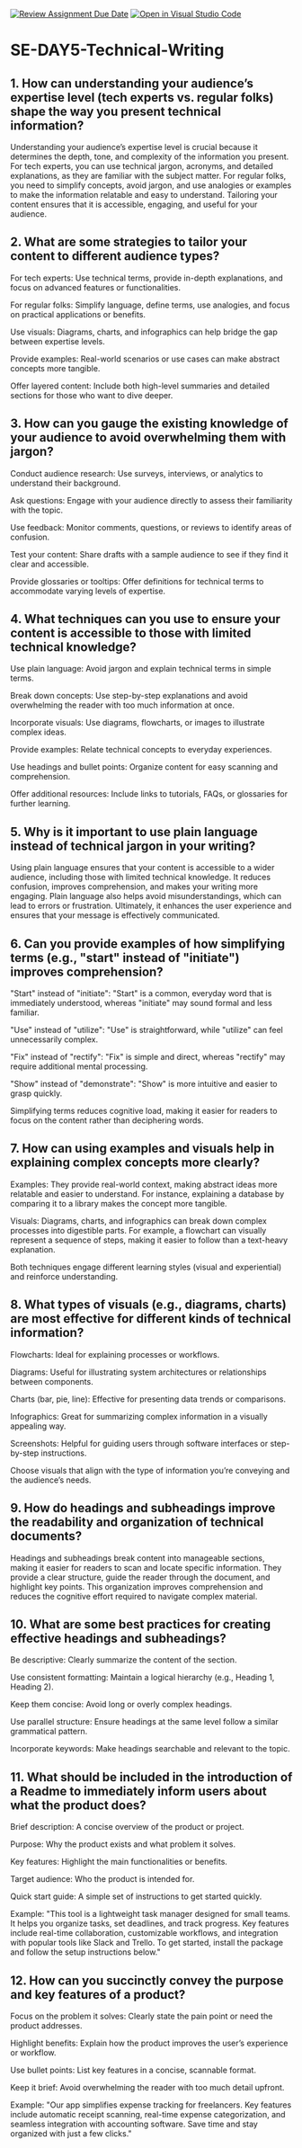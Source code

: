 [![Review Assignment Due Date](https://classroom.github.com/assets/deadline-readme-button-22041afd0340ce965d47ae6ef1cefeee28c7c493a6346c4f15d667ab976d596c.svg)](https://classroom.github.com/a/zsAR-pyY)
[![Open in Visual Studio Code](https://classroom.github.com/assets/open-in-vscode-2e0aaae1b6195c2367325f4f02e2d04e9abb55f0b24a779b69b11b9e10269abc.svg)](https://classroom.github.com/online_ide?assignment_repo_id=18495352&assignment_repo_type=AssignmentRepo)
# SE-DAY5-Technical-Writing
## 1. How can understanding your audience’s expertise level (tech experts vs. regular folks) shape the way you present technical information?
Understanding your audience’s expertise level is crucial because it determines the depth, tone, and complexity of the information you present. For tech experts, you can use technical jargon, acronyms, and detailed explanations, as they are familiar with the subject matter. For regular folks, you need to simplify concepts, avoid jargon, and use analogies or examples to make the information relatable and easy to understand. Tailoring your content ensures that it is accessible, engaging, and useful for your audience.
## 2. What are some strategies to tailor your content to different audience types?
For tech experts: Use technical terms, provide in-depth explanations, and focus on advanced features or functionalities.

For regular folks: Simplify language, define terms, use analogies, and focus on practical applications or benefits.

Use visuals: Diagrams, charts, and infographics can help bridge the gap between expertise levels.

Provide examples: Real-world scenarios or use cases can make abstract concepts more tangible.

Offer layered content: Include both high-level summaries and detailed sections for those who want to dive deeper.
## 3. How can you gauge the existing knowledge of your audience to avoid overwhelming them with jargon?
Conduct audience research: Use surveys, interviews, or analytics to understand their background.

Ask questions: Engage with your audience directly to assess their familiarity with the topic.

Use feedback: Monitor comments, questions, or reviews to identify areas of confusion.

Test your content: Share drafts with a sample audience to see if they find it clear and accessible.

Provide glossaries or tooltips: Offer definitions for technical terms to accommodate varying levels of expertise.

## 4. What techniques can you use to ensure your content is accessible to those with limited technical knowledge?
Use plain language: Avoid jargon and explain technical terms in simple terms.

Break down concepts: Use step-by-step explanations and avoid overwhelming the reader with too much information at once.

Incorporate visuals: Use diagrams, flowcharts, or images to illustrate complex ideas.

Provide examples: Relate technical concepts to everyday experiences.

Use headings and bullet points: Organize content for easy scanning and comprehension.

Offer additional resources: Include links to tutorials, FAQs, or glossaries for further learning.

## 5. Why is it important to use plain language instead of technical jargon in your writing?
Using plain language ensures that your content is accessible to a wider audience, including those with limited technical knowledge. It reduces confusion, improves comprehension, and makes your writing more engaging. Plain language also helps avoid misunderstandings, which can lead to errors or frustration. Ultimately, it enhances the user experience and ensures that your message is effectively communicated.

## 6. Can you provide examples of how simplifying terms (e.g., "start" instead of "initiate") improves comprehension?
"Start" instead of "initiate": "Start" is a common, everyday word that is immediately understood, whereas "initiate" may sound formal and less familiar.

"Use" instead of "utilize": "Use" is straightforward, while "utilize" can feel unnecessarily complex.

"Fix" instead of "rectify": "Fix" is simple and direct, whereas "rectify" may require additional mental processing.

"Show" instead of "demonstrate": "Show" is more intuitive and easier to grasp quickly.

Simplifying terms reduces cognitive load, making it easier for readers to focus on the content rather than deciphering words.

## 7. How can using examples and visuals help in explaining complex concepts more clearly?
Examples: They provide real-world context, making abstract ideas more relatable and easier to understand. For instance, explaining a database by comparing it to a library makes the concept more tangible.

Visuals: Diagrams, charts, and infographics can break down complex processes into digestible parts. For example, a flowchart can visually represent a sequence of steps, making it easier to follow than a text-heavy explanation.

Both techniques engage different learning styles (visual and experiential) and reinforce understanding.

## 8. What types of visuals (e.g., diagrams, charts) are most effective for different kinds of technical information?
Flowcharts: Ideal for explaining processes or workflows.

Diagrams: Useful for illustrating system architectures or relationships between components.

Charts (bar, pie, line): Effective for presenting data trends or comparisons.

Infographics: Great for summarizing complex information in a visually appealing way.

Screenshots: Helpful for guiding users through software interfaces or step-by-step instructions.

Choose visuals that align with the type of information you’re conveying and the audience’s needs.

## 9. How do headings and subheadings improve the readability and organization of technical documents?
Headings and subheadings break content into manageable sections, making it easier for readers to scan and locate specific information. They provide a clear structure, guide the reader through the document, and highlight key points. This organization improves comprehension and reduces the cognitive effort required to navigate complex material.

## 10. What are some best practices for creating effective headings and subheadings?
Be descriptive: Clearly summarize the content of the section.

Use consistent formatting: Maintain a logical hierarchy (e.g., Heading 1, Heading 2).

Keep them concise: Avoid long or overly complex headings.

Use parallel structure: Ensure headings at the same level follow a similar grammatical pattern.

Incorporate keywords: Make headings searchable and relevant to the topic.


## 11. What should be included in the introduction of a Readme to immediately inform users about what the product does?
Brief description: A concise overview of the product or project.

Purpose: Why the product exists and what problem it solves.

Key features: Highlight the main functionalities or benefits.

Target audience: Who the product is intended for.

Quick start guide: A simple set of instructions to get started quickly.

Example:
"This tool is a lightweight task manager designed for small teams. It helps you organize tasks, set deadlines, and track progress. Key features include real-time collaboration, customizable workflows, and integration with popular tools like Slack and Trello. To get started, install the package and follow the setup instructions below."

## 12. How can you succinctly convey the purpose and key features of a product?
Focus on the problem it solves: Clearly state the pain point or need the product addresses.

Highlight benefits: Explain how the product improves the user’s experience or workflow.

Use bullet points: List key features in a concise, scannable format.

Keep it brief: Avoid overwhelming the reader with too much detail upfront.

Example:
"Our app simplifies expense tracking for freelancers. Key features include automatic receipt scanning, real-time expense categorization, and seamless integration with accounting software. Save time and stay organized with just a few clicks."

